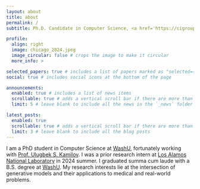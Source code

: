 ```yaml
---
layout: about
title: about
permalink: /
subtitle: Ph.D. Candidate in Computer Science, <a href='https://cigroup.wustl.edu/'>WashU</a>.

profile:
  align: right
  image: chicago_2024.jpeg
  image_circular: false # crops the image to make it circular
  more_info: >

selected_papers: true # includes a list of papers marked as "selected={true}"
social: true # includes social icons at the bottom of the page

announcements:
  enabled: true # includes a list of news items
  scrollable: true # adds a vertical scroll bar if there are more than 3 news items
  limit: 5 # leave blank to include all the news in the `_news` folder

latest_posts:
  enabled: true
  scrollable: true # adds a vertical scroll bar if there are more than 3 new posts items
  limit: 3 # leave blank to include all the blog posts
---
```


I am a PhD student in Computer Science at [WashU](https://cigroup.wustl.edu/), fortunately working with [Prof. Ulugbek S. Kamilov](https://ukmlv.github.io/). I was a prior research intern at [Los Alamos National Laboratory](https://www.lanl.gov/) in 2024 summer. I graduated summa cum laude with a B.S. degree at [WashU](https://cigroup.wustl.edu/). My research interests lie at the intersection of generative models and their applications to medical and real-world problems.
